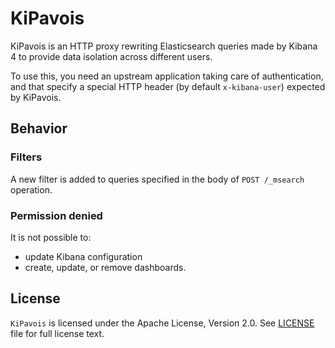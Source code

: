# KiPavois

KiPavois is an HTTP proxy rewriting Elasticsearch queries made by Kibana 4
to provide data isolation across different users.

To use this, you need an upstream application taking care of authentication,
and that specify a special HTTP header (by default `x-kibana-user`) expected by
KiPavois.

## Behavior

### Filters

A new filter is added to queries specified in the body of `POST /_msearch`
operation.

### Permission denied

It is not possible to:

* update Kibana configuration
* create, update, or remove dashboards.

## License

`KiPavois` is licensed under the Apache License, Version 2.0.
See [LICENSE](LICENSE) file for full license text.
